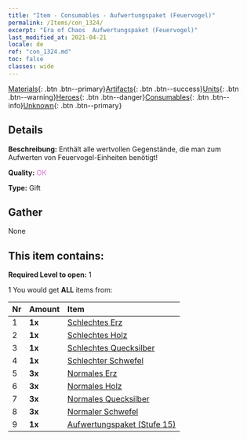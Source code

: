 ```yaml
---
title: "Item - Consumables - Aufwertungspaket (Feuervogel)"
permalink: /Items/con_1324/
excerpt: "Era of Chaos  Aufwertungspaket (Feuervogel)"
last_modified_at: 2021-04-21
locale: de
ref: "con_1324.md"
toc: false
classes: wide
---
```

 [Materials](/de/Items/){: .btn .btn--primary}[Artifacts](/de/Items/Artifacts/){: .btn .btn--success}[Units](/de/Items/Units/){: .btn .btn--warning}[Heroes](/de/Items/Heroes/){: .btn .btn--danger}[Consumables](/de/Items/Consumables/){: .btn .btn--info}[Unknown](/de/Items/Unknown/){: .btn .btn--primary}

## Details
 **Beschreibung:** Enthält alle wertvollen Gegenstände, die man zum Aufwerten von Feuervogel-Einheiten benötigt!

 **Quality:** <span style="color: #DA70D6">OK</span>

 **Type:** Gift

## Gather

  None

## This item contains:

 **Required Level to open:** 1

 1 You would get **ALL** items  from:

  | Nr | Amount |     Item    |
  |:---|:-------|:------------|
  | 1 |  **1x** | [Schlechtes Erz](/de/Items/mat_1/) |  | 
  | 2 |  **1x** | [Schlechtes Holz](/de/Items/mat_1/) |  | 
  | 3 |  **1x** | [Schlechtes Quecksilber](/de/Items/mat_2/) |  | 
  | 4 |  **1x** | [Schlechter Schwefel](/de/Items/mat_3/) |  | 
  | 5 |  **3x** | [Normales Erz](/de/Items/mat_6/) |  | 
  | 6 |  **3x** | [Normales Holz](/de/Items/mat_7/) |  | 
  | 7 |  **3x** | [Normales Quecksilber](/de/Items/mat_8/) |  | 
  | 8 |  **3x** | [Normaler Schwefel](/de/Items/mat_9/) |  | 
  | 9 |  **1x** | [Aufwertungspaket (Stufe 15)](/de/Items/con_1325/) |  | 
